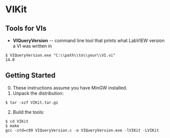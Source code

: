 VIKit
=====

Tools for VIs
-------------

* **VIQueryVersion** -- command line tool that prints what LabVIEW version a VI was written in
>
```
$ VIQueryVersion.exe "C:\\path\\to\\your\\VI.vi"
14.0
```

Getting Started
---------------

0. These instructions assume you have MinGW installed.
1. Unpack the distribution:
```
$ tar -xzf VIKit.tar.gz
```
2. Build the tools:
```
$ cd VIKit
$ make
gcc -std=c99 VIQueryVersion.c -o VIQueryVersion.exe -lVIKit -LVIKit
```
